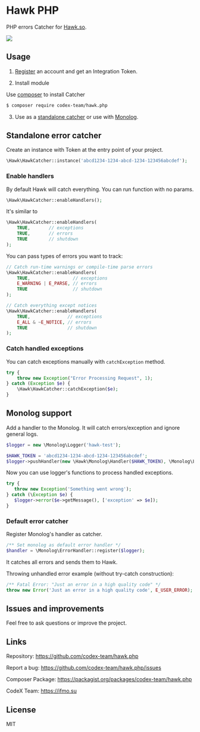 # Hawk PHP

PHP errors Catcher for [Hawk.so](https://hawk.so).

![](https://capella.pics/c0fe5eeb-027d-427a-9e0d-b2e1dcaaf303)

## Usage

1. [Register](https://hawk.so/join) an account and get an Integration Token.

2. Install module

Use [composer](https://getcomposer.org) to install Catcher

```bash
$ composer require codex-team/hawk.php
```

3. Use as a [standalone catcher](#standalone-error-catcher) or use with [Monolog](#monolog-support).

## Standalone error catcher

Create an instance with Token at the entry point of your project.

```php
\Hawk\HawkCatcher::instance('abcd1234-1234-abcd-1234-123456abcdef');
```

### Enable handlers

By default Hawk will catch everything. You can run function with no params.

```php
\Hawk\HawkCatcher::enableHandlers();
```

It's similar to

```php
\Hawk\HawkCatcher::enableHandlers(
    TRUE,       // exceptions
    TRUE,       // errors
    TRUE        // shutdown
);
```

You can pass types of errors you want to track:

```php
// Catch run-time warnings or compile-time parse errors
\Hawk\HawkCatcher::enableHandlers(
    TRUE,                // exceptions
    E_WARNING | E_PARSE, // errors
    TRUE                 // shutdown
);
```

```php
// Catch everything except notices
\Hawk\HawkCatcher::enableHandlers(
    TRUE,              // exceptions
    E_ALL & ~E_NOTICE, // errors
    TRUE               // shutdown
);
```

### Catch handled exceptions

You can catch exceptions manually with `catchException` method.

```php
try {
    throw new Exception("Error Processing Request", 1);
} catch (Exception $e) {
    \Hawk\HawkCatcher::catchException($e);
}
```

## Monolog support

Add a handler to the Monolog. It will catch errors/exception and ignore general logs.

```php
$logger = new \Monolog\Logger('hawk-test');

$HAWK_TOKEN = 'abcd1234-1234-abcd-1234-123456abcdef';
$logger->pushHandler(new \Hawk\Monolog\Handler($HAWK_TOKEN), \Monolog\Logger::DEBUG);
```

Now you can use logger's functions to process handled exceptions.

```php
try {
   throw new Exception('Something went wrong');
} catch (\Exception $e) {
   $logger->error($e->getMessage(), ['exception' => $e]);
}
```

### Default error catcher

Register Monolog's handler as catcher.

```php
/** Set monolog as default error handler */
$handler = \Monolog\ErrorHandler::register($logger);
```

It catches all errors and sends them to Hawk.

Throwing unhandled error example (without try-catch construction):

```php
/** Fatal Error: "Just an error in a high quality code" */
throw new Error('Just an error in a high quality code', E_USER_ERROR);
```

## Issues and improvements

Feel free to ask questions or improve the project.

## Links

Repository: https://github.com/codex-team/hawk.php

Report a bug: https://github.com/codex-team/hawk.php/issues

Composer Package: https://packagist.org/packages/codex-team/hawk.php

CodeX Team: https://ifmo.su

## License

MIT
